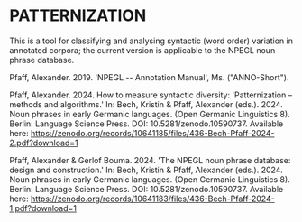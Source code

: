 # PATTERNIZATION
This is a tool for classifying and analysing syntactic (word order) variation in annotated corpora; 
the current version is applicable to the NPEGL noun phrase database. 

Pfaff, Alexander. 2019. 'NPEGL -- Annotation Manual', Ms.
("ANNO-Short").

Pfaff, Alexander. 2024. How to measure syntactic diversity: 'Patternization – methods and algorithms.' In: Bech, Kristin & Pfaff, Alexander (eds.). 2024. Noun phrases in early Germanic languages. (Open Germanic Linguistics 8). Berlin: Language Science Press. DOI: 10.5281/zenodo.10590737. Available here: 
https://zenodo.org/records/10641185/files/436-Bech-Pfaff-2024-2.pdf?download=1

Pfaff, Alexander & Gerlof Bouma. 2024. 'The NPEGL noun phrase database: design and construction.' In: Bech, Kristin & Pfaff, Alexander (eds.). 2024. Noun phrases in early Germanic languages. (Open Germanic Linguistics 8). Berlin: Language Science Press. DOI: 10.5281/zenodo.10590737. Available here: 
https://zenodo.org/records/10641183/files/436-Bech-Pfaff-2024-1.pdf?download=1 
